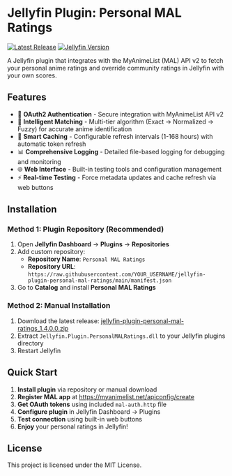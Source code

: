 # Jellyfin Plugin: Personal MAL Ratings

[![Latest Release](https://img.shields.io/github/v/release/YOUR_USERNAME/jellyfin-plugin-personal-mal-ratings)](https://github.com/YOUR_USERNAME/jellyfin-plugin-personal-mal-ratings/releases)
[![Jellyfin Version](https://img.shields.io/badge/jellyfin-10.10.7%2B-blue)](https://jellyfin.org/)

A Jellyfin plugin that integrates with the MyAnimeList (MAL) API v2 to fetch your personal anime ratings and override community ratings in Jellyfin with your own scores.

## Features

- 🔐 **OAuth2 Authentication** - Secure integration with MyAnimeList API v2
- 🎯 **Intelligent Matching** - Multi-tier algorithm (Exact → Normalized → Fuzzy) for accurate anime identification
- 💾 **Smart Caching** - Configurable refresh intervals (1-168 hours) with automatic token refresh
- 📊 **Comprehensive Logging** - Detailed file-based logging for debugging and monitoring
- 🌐 **Web Interface** - Built-in testing tools and configuration management
- ⚡ **Real-time Testing** - Force metadata updates and cache refresh via web buttons

## Installation

### Method 1: Plugin Repository (Recommended)

1. Open **Jellyfin Dashboard** → **Plugins** → **Repositories**
2. Add custom repository:
   - **Repository Name**: `Personal MAL Ratings`
   - **Repository URL**: `https://raw.githubusercontent.com/YOUR_USERNAME/jellyfin-plugin-personal-mal-ratings/main/manifest.json`
3. Go to **Catalog** and install **Personal MAL Ratings**

### Method 2: Manual Installation

1. Download the latest release: [jellyfin-plugin-personal-mal-ratings_1.4.0.0.zip](https://github.com/YOUR_USERNAME/jellyfin-plugin-personal-mal-ratings/releases/download/v1.4.0.0/jellyfin-plugin-personal-mal-ratings_1.4.0.0.zip)
2. Extract `Jellyfin.Plugin.PersonalMALRatings.dll` to your Jellyfin plugins directory
3. Restart Jellyfin

## Quick Start

1. **Install plugin** via repository or manual download
2. **Register MAL app** at https://myanimelist.net/apiconfig/create
3. **Get OAuth tokens** using included `mal-auth.http` file
4. **Configure plugin** in Jellyfin Dashboard → Plugins
5. **Test connection** using built-in web buttons
6. **Enjoy** your personal ratings in Jellyfin!

## License

This project is licensed under the MIT License.